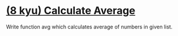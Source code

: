 <a href='(8 kyu) Calculate Average'><h1>(8 kyu) Calculate Average</h1></a>

<p>Write function avg which calculates average of numbers in given list.</p>
